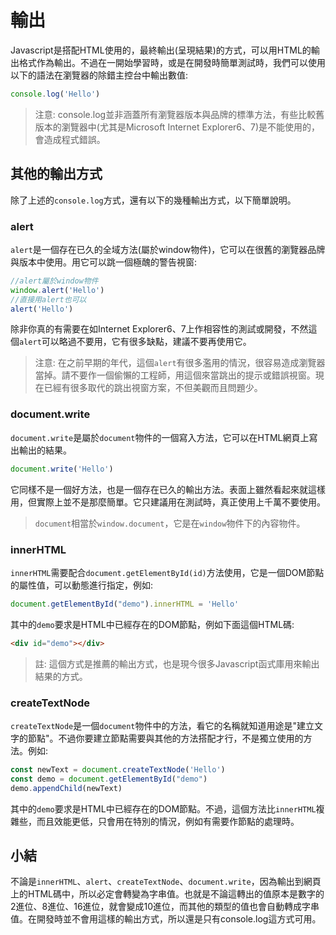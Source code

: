 # 輸出

Javascript是搭配HTML使用的，最終輸出(呈現結果)的方式，可以用HTML的輸出格式作為輸出。不過在一開始學習時，或是在開發時簡單測試時，我們可以使用以下的語法在瀏覽器的除錯主控台中輸出數值:

```js
console.log('Hello')
```

> 注意: console.log並非涵蓋所有瀏覽器版本與品牌的標準方法，有些比較舊版本的瀏覽器中(尤其是Microsoft Internet Explorer6、7)是不能使用的，會造成程式錯誤。

## 其他的輸出方式

除了上述的`console.log`方式，還有以下的幾種輸出方式，以下簡單說明。

### alert

`alert`是一個存在已久的全域方法(屬於window物件)，它可以在很舊的瀏覽器品牌與版本中使用。用它可以跳一個極醜的警告視窗:

```js
//alert屬於window物件
window.alert('Hello')
//直接用alert也可以
alert('Hello')
```

除非你真的有需要在如Internet Explorer6、7上作相容性的測試或開發，不然這個`alert`可以略過不要用，它有很多缺點，建議不要再使用它。

> 注意: 在之前早期的年代，這個`alert`有很多濫用的情況，很容易造成瀏覽器當掉。請不要作一個偷懶的工程師，用這個來當跳出的提示或錯誤視窗。現在已經有很多取代的跳出視窗方案，不但美觀而且問題少。

### document.write

`document.write`是屬於`document`物件的一個寫入方法，它可以在HTML網頁上寫出輸出的結果。

```js
document.write('Hello')
```

它同樣不是一個好方法，也是一個存在已久的輸出方法。表面上雖然看起來就這樣用，但實際上並不是那麼簡單。它只建議用在測試時，真正使用上千萬不要使用。

> `document`相當於`window.document`，它是在`window`物件下的內容物件。

### innerHTML

`innerHTML`需要配合`document.getElementById(id)`方法使用，它是一個DOM節點的屬性值，可以動態進行指定，例如:

```js
document.getElementById("demo").innerHTML = 'Hello'
```

其中的`demo`要求是HTML中已經存在的DOM節點，例如下面這個HTML碼:

```html
<div id="demo"></div>
```

> 註: 這個方式是推薦的輸出方式，也是現今很多Javascript函式庫用來輸出結果的方式。

### createTextNode

`createTextNode`是一個`document`物件中的方法，看它的名稱就知道用途是"建立文字的節點"。不過你要建立節點需要與其他的方法搭配才行，不是獨立使用的方法。例如:

```js
const newText = document.createTextNode('Hello')
const demo = document.getElementById("demo")
demo.appendChild(newText)
```

其中的`demo`要求是HTML中已經存在的DOM節點。不過，這個方法比`innerHTML`複雜些，而且效能更低，只會用在特別的情況，例如有需要作節點的處理時。

## 小結

不論是`innerHTML`、`alert`、`createTextNode`、`document.write`，因為輸出到網頁上的HTML碼中，所以必定會轉變為字串值。也就是不論這轉出的值原本是數字的2進位、8進位、16進位，就會變成10進位，而其他的類型的值也會自動轉成字串值。在開發時並不會用這樣的輸出方式，所以還是只有console.log這方式可用。